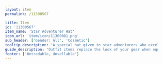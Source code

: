 ```yaml
---
layout: item
permalink: /11300567

title: Item
id: '11300567'
item_name: 'Star Adventurer Hat'
icon_url: 'item/icon/11300081.png'
sub_header: ['Gender: All', 'Cosmetic']
tooltip_description: 'A special hat given to star adventurers who excelled in Closed Beta 1.'
guide_description: 'Outfit items replace the look of your gear when equipped.'
footer: ['Untradable, Unsellable']
---
```

